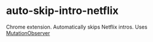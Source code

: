 # auto-skip-intro-netflix
Chrome extension. Automatically skips Netflix intros. Uses [MutationObserver](https://developer.mozilla.org/en-US/docs/Web/API/MutationObserver)
